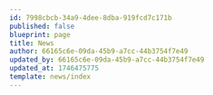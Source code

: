 ```yaml
---
id: 7998cbcb-34a9-4dee-8dba-919fcd7c171b
published: false
blueprint: page
title: News
author: 66165c6e-09da-45b9-a7cc-44b3754f7e49
updated_by: 66165c6e-09da-45b9-a7cc-44b3754f7e49
updated_at: 1746475775
template: news/index
---
```

